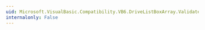 ```yaml
---
uid: Microsoft.VisualBasic.Compatibility.VB6.DriveListBoxArray.Validated
internalonly: False
---
```

